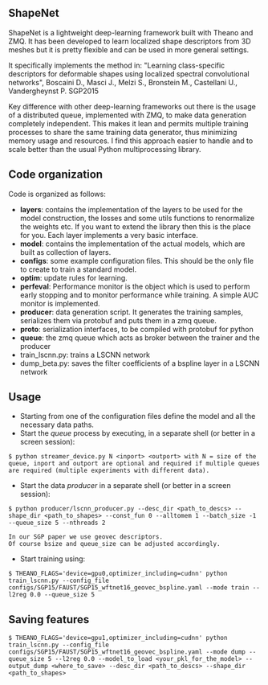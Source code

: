 ## ShapeNet
ShapeNet is a lightweight deep-learning framework built with Theano and ZMQ.
It has been developed to learn localized shape descriptors from 3D meshes but
it is pretty flexible and can be used in more general settings.

It specifically implements the method in:
  "Learning class-specific descriptors for deformable shapes using 
  localized spectral convolutional networks",
  Boscaini D., Masci J., Melzi S., Bronstein M., Castellani U., Vandergheynst P.
  SGP2015

Key difference with other deep-learning frameworks out there is the usage of 
a distributed queue, implemented with ZMQ, to make data generation
completely independent.
This makes it lean and permits multiple training processes to share the same
training data generator, thus minimizing memory usage and resources.
I find this approach easier to handle and to scale better than the usual 
Python multiprocessing library.

## Code organization
Code is organized as follows:
  - **layers**:   contains the implementation of the layers to be used for the 
              model construction, the losses and some utils functions to 
              renormalize the weights etc.
              If you want to extend the library then this is the place for you.
              Each layer implements a very basic interface.
  - **model**:    contains the implementation of the actual models, which are built
              as collection of layers. 
  - **configs**:  some example configuration files. This should be the only file
              to create to train a standard model.
  - **optim**:    update rules for learning. 
  - **perfeval**: Performance monitor is the object which is used to perform early stopping and
              to monitor performance while training. A simple AUC monitor is
              implemented.
  - **producer**: data generation script. It generates the training samples,
              serializes them via protobuf and puts them in a zmq queue.
  - **proto**:    serialization interfaces, to be compiled with protobuf for python
  - **queue**:    the zmq queue which acts as broker between the trainer and the
              producer
  - train_lscnn.py: trains a LSCNN network
  - dump_beta.py: saves the filter coefficients of a bspline layer in a LSCNN network

## Usage
  - Starting from one of the configuration files define the model and all the
    necessary data paths.
  - Start the *queue* process by executing, in a separate shell (or better in a
    screen session):
```
$ python streamer_device.py N <inport> <outport> with N = size of the queue, inport and outport are optional and required if multiple queues are required (multiple experiments with different data).
```
  - Start the data *producer* in a separate shell (or better in a screen
    session):
```
$ python producer/lscnn_producer.py --desc_dir <path_to_descs> --shape_dir <path_to_shapes> --const_fun 0 --alltomem 1 --batch_size -1 --queue_size 5 --nthreads 2
```
    In our SGP paper we use geovec descriptors.
    Of course bsize and queue_size can be adjusted accordingly. 
  - Start training using:
```
$ THEANO_FLAGS='device=gpu0,optimizer_including=cudnn' python train_lscnn.py --config_file configs/SGP15/FAUST/SGP15_wftnet16_geovec_bspline.yaml --mode train --l2reg 0.0 --queue_size 5
```
## Saving features
```
$ THEANO_FLAGS='device=gpu1,optimizer_including=cudnn' python train_lscnn.py --config_file  configs/SGP15/FAUST/SGP15_wftnet16_geovec_bspline.yaml --mode dump --queue_size 5 --l2reg 0.0 --model_to_load <your_pkl_for_the_model> --output_dump <where_to_save> --desc_dir <path_to_descs> --shape_dir <path_to_shapes>
```
